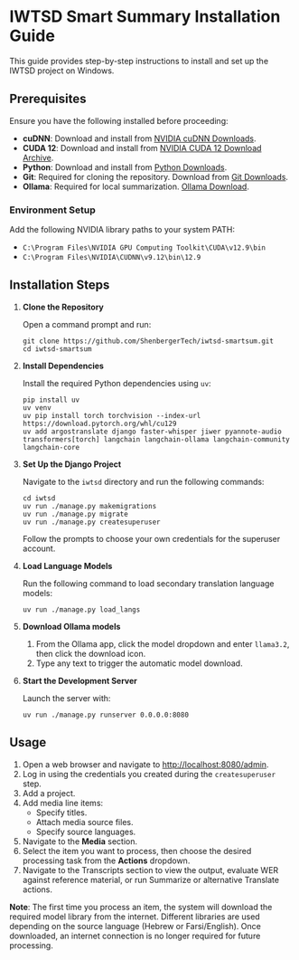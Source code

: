 # IWTSD Smart Summary Installation Guide

This guide provides step-by-step instructions to install and set up the IWTSD project on Windows.

## Prerequisites

Ensure you have the following installed before proceeding:

- **cuDNN**: Download and install from [NVIDIA cuDNN Downloads](https://developer.nvidia.com/cudnn-downloads).
- **CUDA 12**: Download and install from [NVIDIA CUDA 12 Download Archive](https://developer.nvidia.com/cuda-12-9-0-download-archive).
- **Python**: Download and install from [Python Downloads](https://www.python.org/downloads/).
- **Git**: Required for cloning the repository. Download from [Git Downloads](https://git-scm.com/downloads).
- **Ollama**: Required for local summarization. [Ollama Download](https://ollama.com/download).

### Environment Setup

Add the following NVIDIA library paths to your system PATH:

- `C:\Program Files\NVIDIA GPU Computing Toolkit\CUDA\v12.9\bin`
- `C:\Program Files\NVIDIA\CUDNN\v9.12\bin\12.9`

## Installation Steps

1. **Clone the Repository**

   Open a command prompt and run:

   ```Command Prompt
   git clone https://github.com/ShenbergerTech/iwtsd-smartsum.git
   cd iwtsd-smartsum
   ```

2. **Install Dependencies**

   Install the required Python dependencies using `uv`:

   ```Command Prompt
   pip install uv
   uv venv
   uv pip install torch torchvision --index-url https://download.pytorch.org/whl/cu129
   uv add argostranslate django faster-whisper jiwer pyannote-audio transformers[torch] langchain langchain-ollama langchain-community langchain-core
   ```

3. **Set Up the Django Project**

   Navigate to the `iwtsd` directory and run the following commands:

   ```Command Prompt
   cd iwtsd
   uv run ./manage.py makemigrations
   uv run ./manage.py migrate
   uv run ./manage.py createsuperuser
   ```

   Follow the prompts to choose your own credentials for the superuser account.

4. **Load Language Models**

   Run the following command to load secondary translation language models:

   ```Command Prompt
   uv run ./manage.py load_langs
   ```

5. **Download Ollama models**

   1. From the Ollama app, click the model dropdown and enter `llama3.2`, then click the download icon.
   2. Type any text to trigger the automatic model download.


6. **Start the Development Server**

   Launch the server with:

   ```Command Prompt
   uv run ./manage.py runserver 0.0.0.0:8080
   ```

## Usage

1. Open a web browser and navigate to [http://localhost:8080/admin](http://localhost:8080/admin).
2. Log in using the credentials you created during the `createsuperuser` step.
3. Add a project.
4. Add media line items:
   - Specify titles.
   - Attach media source files.
   - Specify source languages.
5. Navigate to the **Media** section.
6. Select the item you want to process, then choose the desired processing task from the **Actions** dropdown.
7. Navigate to the Transcripts section to view the output, evaluate WER against reference material, or run Summarize or alternative Translate actions.

**Note**: The first time you process an item, the system will download the required model library from the internet. Different libraries are used depending on the source language (Hebrew or Farsi/English). Once downloaded, an internet connection is no longer required for future processing.